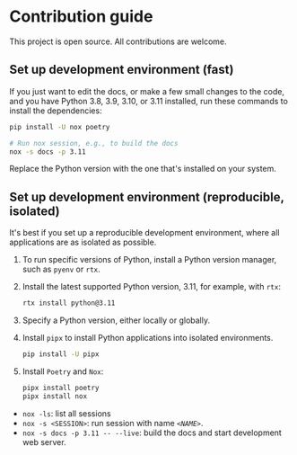 # Contribution guide

This project is open source. All contributions are welcome.

## Set up development environment (fast)

If you just want to edit the docs, or make a few small changes to the code,
and you have Python 3.8, 3.9, 3.10, or 3.11 installed,
run these commands to install the dependencies:

```sh
pip install -U nox poetry

# Run nox session, e.g., to build the docs
nox -s docs -p 3.11
```

Replace the Python version with the one that's installed on your system.

## Set up development environment (reproducible, isolated)

It's best if you set up a reproducible development environment,
where all applications are as isolated as possible.

1. To run specific versions of Python, install a Python version manager,
   such as `pyenv` or `rtx`.

1. Install the latest supported Python version, 3.11, for example, with `rtx`:

   ```sh
   rtx install python@3.11
   ```

1. Specify a Python version, either locally or globally.

1. Install `pipx` to install Python applications into isolated environments.

   ```sh
   pip install -U pipx
   ```

1. Install `Poetry` and `Nox`:

   ```sh
   pipx install poetry
   pipx install nox
   ```

- `nox -ls`: list all sessions
- `nox -s <SESSION>`: run session with name _`<NAME>`_.
- `nox -s docs -p 3.11 -- --live`: build the docs and start development web server.
